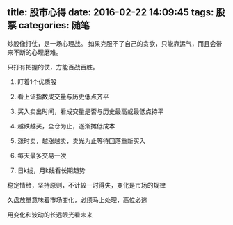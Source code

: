 title: 股市心得
date: 2016-02-22 14:09:45
tags: 股票
categories: 随笔
---

炒股像打仗，是一场心理战。
如果克服不了自己的贪欲，只能靠运气，而且会带来不断的心理磨难。

只打有把握的仗，方能百战百胜。


1. 盯着1个优质股
2. 看上证指数成交量与历史低点齐平
3. 买入卖出时间，看成交量是否与历史最高或最低点持平

4. 越跌越买，全仓为止，逐渐摊低成本
5. 涨时卖，越涨越卖，卖光为止等待回落重新买入
6. 每天最多交易一次
7. 日k线，月k线看长期趋势

稳定情绪，坚持原则，不计较一时得失，变化是市场的规律

久盘放量意味着市场变化，必须马上处理，高位必逃

用变化和波动的长远眼光看未来